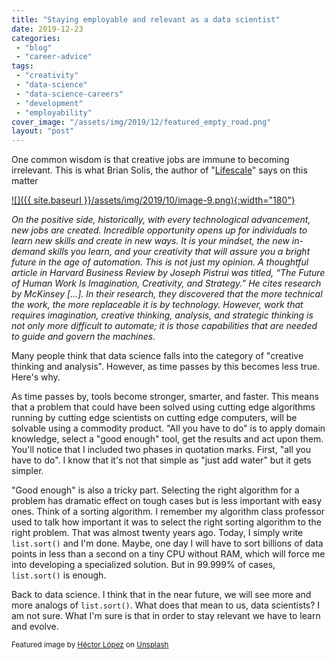 ```yaml
---
title: "Staying employable and relevant as a data scientist"
date: 2019-12-23
categories: 
 - "blog"
 - "career-advice"
tags: 
 - "creativity"
 - "data-science"
 - "data-science-careers"
 - "development"
 - "employability"
cover_image: "/assets/img/2019/12/featured_empty_road.png"
layout: "post"
---
```


One common wisdom is that creative jobs are immune to becoming irrelevant. This is what Brian Solis, the author of "[Lifescale](https://amzn.to/2nncAz2)" says on this matter

[![]({{ site.baseurl }}/assets/img/2019/10/image-9.png){:width="180"}](https://amzn.to/2nncAz2)

*On the positive side, historically, with every technological advancement, new jobs are created. Incredible opportunity opens up for individuals to learn new skills and create in new ways. It is your mindset, the new in-demand skills you learn, and your creativity that will assure you a bright future in the age of automation. This is not just my opinion. A thoughtful article in Harvard Business Review by Joseph Pistrui was titled, “The Future of Human Work Is Imagination, Creativity, and Strategy.” He cites research by McKinsey [...]. In their research, they discovered that the more technical the work, the more replaceable it is by technology. However, work that requires imagination, creative thinking, analysis, and strategic thinking is not only more difficult to automate; it is those capabilities that are needed to guide and govern the machines.*

Many people think that data science falls into the category of "creative thinking and analysis". However, as time passes by this becomes less true. Here's why.

As time passes by, tools become stronger, smarter, and faster. This means that a problem that could have been solved using cutting edge algorithms running by cutting edge scientists on cutting edge computers, will be solvable using a commodity product. "All you have to do" is to apply domain knowledge, select a "good enough" tool, get the results and act upon them. You'll notice that I included two phases in quotation marks. First, "all you have to do". I know that it's not that simple as "just add water" but it gets simpler. 

"Good enough" is also a tricky part. Selecting the right algorithm for a problem has dramatic effect on tough cases but is less important with easy ones. Think of a sorting algorithm. I remember my algorithm class professor used to talk how important it was to select the right sorting algorithm to the right problem. That was almost twenty years ago. Today, I simply write `list.sort()` and I'm done. Maybe, one day I will have to sort billions of data points in less than a second on a tiny CPU without RAM, which will force me into developing a specialized solution. But in 99.999% of cases, `list.sort()` is enough.

Back to data science. I think that in the near future, we will see more and more analogs of `list.sort()`. What does that mean to us, data scientists?  I am not sure. What I'm sure is that in order to stay relevant we have to learn and evolve.

<small>Featured image by <a href="https://unsplash.com/@hectrr?utm_source=unsplash&amp;utm_medium=referral&amp;utm_content=creditCopyText">Héctor López</a> on <a href="https://unsplash.com/s/photos/emptiness?utm_source=unsplash&amp;utm_medium=referral&amp;utm_content=creditCopyText">Unsplash</a></small>
